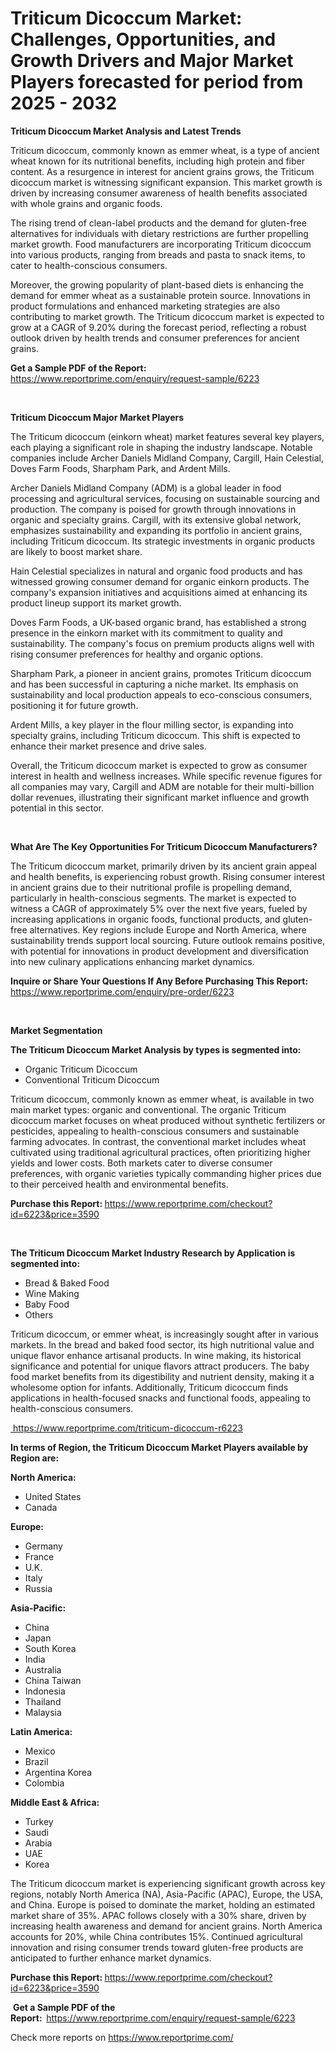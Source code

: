 <p><h1>Triticum Dicoccum Market: Challenges, Opportunities, and Growth Drivers and Major Market Players forecasted for period from 2025 - 2032</h1></p><p><strong>Triticum Dicoccum Market Analysis and Latest Trends</strong></p>
<p><p>Triticum dicoccum, commonly known as emmer wheat, is a type of ancient wheat known for its nutritional benefits, including high protein and fiber content. As a resurgence in interest for ancient grains grows, the Triticum dicoccum market is witnessing significant expansion. This market growth is driven by increasing consumer awareness of health benefits associated with whole grains and organic foods. </p><p>The rising trend of clean-label products and the demand for gluten-free alternatives for individuals with dietary restrictions are further propelling market growth. Food manufacturers are incorporating Triticum dicoccum into various products, ranging from breads and pasta to snack items, to cater to health-conscious consumers. </p><p>Moreover, the growing popularity of plant-based diets is enhancing the demand for emmer wheat as a sustainable protein source. Innovations in product formulations and enhanced marketing strategies are also contributing to market growth. The Triticum dicoccum market is expected to grow at a CAGR of 9.20% during the forecast period, reflecting a robust outlook driven by health trends and consumer preferences for ancient grains.</p></p>
<p><strong>Get a Sample PDF of the Report:&nbsp;</strong> <a href="https://www.reportprime.com/enquiry/request-sample/6223?utm_campaign=1894&utm_medium=2&utm_source=Github&utm_content=ia&utm_term=19032025&utm_id=triticum-dicoccum">https://www.reportprime.com/enquiry/request-sample/6223</a></p>
<p>&nbsp;</p>
<p><strong>Triticum Dicoccum Major Market Players</strong></p>
<p><p>The Triticum dicoccum (einkorn wheat) market features several key players, each playing a significant role in shaping the industry landscape. Notable companies include Archer Daniels Midland Company, Cargill, Hain Celestial, Doves Farm Foods, Sharpham Park, and Ardent Mills.</p><p>Archer Daniels Midland Company (ADM) is a global leader in food processing and agricultural services, focusing on sustainable sourcing and production. The company is poised for growth through innovations in organic and specialty grains. Cargill, with its extensive global network, emphasizes sustainability and expanding its portfolio in ancient grains, including Triticum dicoccum. Its strategic investments in organic products are likely to boost market share.</p><p>Hain Celestial specializes in natural and organic food products and has witnessed growing consumer demand for organic einkorn products. The company's expansion initiatives and acquisitions aimed at enhancing its product lineup support its market growth.</p><p>Doves Farm Foods, a UK-based organic brand, has established a strong presence in the einkorn market with its commitment to quality and sustainability. The company's focus on premium products aligns well with rising consumer preferences for healthy and organic options.</p><p>Sharpham Park, a pioneer in ancient grains, promotes Triticum dicoccum and has been successful in capturing a niche market. Its emphasis on sustainability and local production appeals to eco-conscious consumers, positioning it for future growth.</p><p>Ardent Mills, a key player in the flour milling sector, is expanding into specialty grains, including Triticum dicoccum. This shift is expected to enhance their market presence and drive sales.</p><p>Overall, the Triticum dicoccum market is expected to grow as consumer interest in health and wellness increases. While specific revenue figures for all companies may vary, Cargill and ADM are notable for their multi-billion dollar revenues, illustrating their significant market influence and growth potential in this sector.</p></p>
<p>&nbsp;</p>
<p><strong>What Are The Key Opportunities For Triticum Dicoccum Manufacturers?</strong></p>
<p><p>The Triticum dicoccum market, primarily driven by its ancient grain appeal and health benefits, is experiencing robust growth. Rising consumer interest in ancient grains due to their nutritional profile is propelling demand, particularly in health-conscious segments. The market is expected to witness a CAGR of approximately 5% over the next five years, fueled by increasing applications in organic foods, functional products, and gluten-free alternatives. Key regions include Europe and North America, where sustainability trends support local sourcing. Future outlook remains positive, with potential for innovations in product development and diversification into new culinary applications enhancing market dynamics.</p></p>
<p><strong>Inquire or Share Your Questions If Any Before Purchasing This Report:</strong> <a href="https://www.reportprime.com/enquiry/pre-order/6223?utm_campaign=1894&utm_medium=2&utm_source=Github&utm_content=ia&utm_term=19032025&utm_id=triticum-dicoccum">https://www.reportprime.com/enquiry/pre-order/6223</a></p>
<p>&nbsp;</p>
<p><strong>Market Segmentation</strong></p>
<p><strong>The Triticum Dicoccum Market Analysis by types is segmented into:</strong></p>
<p><ul><li>Organic Triticum Dicoccum</li><li>Conventional Triticum Dicoccum</li></ul></p>
<p><p>Triticum dicoccum, commonly known as emmer wheat, is available in two main market types: organic and conventional. The organic Triticum dicoccum market focuses on wheat produced without synthetic fertilizers or pesticides, appealing to health-conscious consumers and sustainable farming advocates. In contrast, the conventional market includes wheat cultivated using traditional agricultural practices, often prioritizing higher yields and lower costs. Both markets cater to diverse consumer preferences, with organic varieties typically commanding higher prices due to their perceived health and environmental benefits.</p></p>
<p><strong>Purchase this Report:&nbsp;</strong><a href="https://www.reportprime.com/checkout?id=6223&price=3590&utm_campaign=1894&utm_medium=2&utm_source=Github&utm_content=ia&utm_term=19032025&utm_id=triticum-dicoccum">https://www.reportprime.com/checkout?id=6223&price=3590</a></p>
<p>&nbsp;</p>
<p><strong>The Triticum Dicoccum Market Industry Research by Application is segmented into:</strong></p>
<p><ul><li>Bread & Baked Food</li><li>Wine Making</li><li>Baby Food</li><li>Others</li></ul></p>
<p><p>Triticum dicoccum, or emmer wheat, is increasingly sought after in various markets. In the bread and baked food sector, its high nutritional value and unique flavor enhance artisanal products. In wine making, its historical significance and potential for unique flavors attract producers. The baby food market benefits from its digestibility and nutrient density, making it a wholesome option for infants. Additionally, Triticum dicoccum finds applications in health-focused snacks and functional foods, appealing to health-conscious consumers.</p></p>
<p><a href="https://www.reportprime.com/triticum-dicoccum-r6223?utm_campaign=1894&utm_medium=2&utm_source=Github&utm_content=ia&utm_term=19032025&utm_id=triticum-dicoccum">&nbsp;https://www.reportprime.com/triticum-dicoccum-r6223</a></p>
<p><strong>In terms of Region, the Triticum Dicoccum Market Players available by Region are:</strong></p>
<p>
    <p> <strong> North America: </strong>
        <ul>
            <li>United States</li>
            <li>Canada</li>
        </ul>
        </p> 
    <p> <strong> Europe: </strong>
        <ul>
            <li>Germany</li>
            <li>France</li>
            <li>U.K.</li>
            <li>Italy</li>
            <li>Russia</li>
        </ul>
        </p> 
    <p> <strong> Asia-Pacific: </strong>
        <ul>
            <li>China</li>
            <li>Japan</li>
            <li>South Korea</li>
            <li>India</li>
            <li>Australia</li>
            <li>China Taiwan</li>
            <li>Indonesia</li>
            <li>Thailand</li>
            <li>Malaysia</li>
        </ul>
        </p> 
    <p> <strong> Latin America: </strong>
        <ul>
            <li>Mexico</li>
            <li>Brazil</li>
            <li>Argentina Korea</li>
            <li>Colombia</li>
        </ul>
        </p> 
    <p> <strong> Middle East & Africa: </strong>
        <ul>
            <li>Turkey</li>
            <li>Saudi</li>
            <li>Arabia</li>
            <li>UAE</li>
            <li>Korea</li>
        </ul>
    </p>
    </p>
<p><p>The Triticum dicoccum market is experiencing significant growth across key regions, notably North America (NA), Asia-Pacific (APAC), Europe, the USA, and China. Europe is poised to dominate the market, holding an estimated market share of 35%. APAC follows closely with a 30% share, driven by increasing health awareness and demand for ancient grains. North America accounts for 20%, while China contributes 15%. Continued agricultural innovation and rising consumer trends toward gluten-free products are anticipated to further enhance market dynamics.</p></p>
<p><strong>Purchase this Report: </strong><a href="https://www.reportprime.com/checkout?id=6223&price=3590&utm_campaign=1894&utm_medium=2&utm_source=Github&utm_content=ia&utm_term=19032025&utm_id=triticum-dicoccum">https://www.reportprime.com/checkout?id=6223&price=3590</a></p>
<p>&nbsp;<strong>Get a Sample PDF of the Report:&nbsp;&nbsp;</strong><a href="https://www.reportprime.com/enquiry/request-sample/6223?utm_campaign=1894&utm_medium=2&utm_source=Github&utm_content=ia&utm_term=19032025&utm_id=triticum-dicoccum">https://www.reportprime.com/enquiry/request-sample/6223</a></p>
<p><strong></strong></p>
<p>Check more reports on <a href="https://www.reportprime.com/?utm_campaign=1894&utm_medium=2&utm_source=Github&utm_content=ia&utm_term=19032025&utm_id=triticum-dicoccum">https://www.reportprime.com/</a></p>